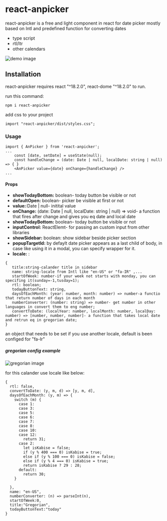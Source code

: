 # react-anpicker


react-anpicker is a free and light component in react for date picker mostly based on Intl and predefined function for converting dates

  - type script
  - rtl/ltr
  - other calendars

![demo image](https://github.com/kingofday/react-anpicker/blob/master/src/assets/persian.png)

## Installation

react-anpicker requires react "^18.2.0", react-dome "^18.2.0" to run.

run this command:
```
npm i react-anpicker
```
add css to your project
```
import "react-anpicker/dist/styles.css";
```
### Usage


```
import { AnPicker } from 'react-anpicker';
...
    const [date, setDate] = useState(null);
    const handleChange = (date: Date | null, localDate: string | null) => { }
    <AnPicker value={date} onChange={handleChange} />
...
```
#### Props
- **showTodayBottom:** boolean- today button be visible or not
- **defaultOpen:** boolean- picker be visible at first or not
- **value:**:Date | null- initital value
- **onChange:** (date: Date | null, localDate: string | null) => void- a function that fires after change and gives you eq date and local date
- **showTodayBottom:** boolean- today button be visible or not
- **inputControl:** ReactElemt- for passing an custom input from other libraries
- **showSidebar:** boolean: show sidebar beside picker section
- **popupTargetId:** by defaylt date picker appears as a last child of body, in case like using it in a modal, you can specify wrapper for it.
- **locale:** :
 ```
{
    title:string-calander title in sidebar
    name: string-locale from Intl like "en-US" or "fa-IR" ,...
    startOfWeek: number-if your week not starts with monday, you can specifing it(sunday=-1,tusday=1);
    rtl: boolean;
    todayButtonText: string,
    daysOfEachMonth: (year: number, month: number) => number-a functio that return number of days in each month
    numberConverter: (number: string) => number- get number in other languages in convert them to eng number;
    convertToDate: (localYear: number, localMonth: number, localDay: number) => [number, number, number]- a function that takes local date and retrun eq in gregorian date;
}
```
an object that needs to be set if you use another locale, default is been configed for "fa-Ir"

##### gregorian config example

![gregorian image](https://github.com/kingofday/react-anpicker/blob/master/src/assets/gregorian.png)

for this calander use locale like below:
```
{
  rtl: false,
  convertToDate: (y, m, d) => [y, m, d],
  daysOfEachMonth: (y, m) => {
    switch (m) {
      case 1:
      case 3:
      case 5:
      case 6:
      case 7:
      case 8:
      case 10:
      case 12:
        return 31;
      case 2:
        let isKabise = false;
        if (y % 400 === 0) isKabise = true;
        else if (y % 100 === 0) isKabise = false;
        else if (y % 4 === 0) isKabise = true;
        return isKabise ? 29 : 28;
      default:
        return 30;
    }

  },
  name: "en-US",
  numberConverter: (n) => parseInt(n),
  startOfWeek:0,
  title:"Gregorian",
  todayButtonText:"today"
}
```

